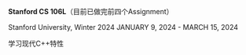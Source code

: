 **Stanford CS 106L**（目前已做完前四个Assignment）

Stanford University, Winter 2024 JANUARY 9, 2024 - MARCH 15, 2024

学习现代C++特性
